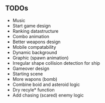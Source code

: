 ## TODOs
- Music
- Start game design
- Ranking datastructure
- Combo animation
- Better weapons design
- Mobile compatability
- Dynamic background
- Graphic (spawn animation)
- Irregular shape collision detection for ship
- Gameover design
- Starting scene
- More wapons (bomb)
- Combine boid and asteroid logic
- Dry recyle* function
- Add chasing (scared) enemy logic